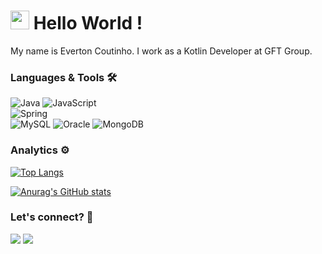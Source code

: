 
<h1><img src="https://emojis.slackmojis.com/emojis/images/1531849430/4246/blob-sunglasses.gif?1531849430" width="30"/> Hello World ! </h1>

My name is Everton Coutinho. I work as a Kotlin Developer at GFT Group.

### Languages & Tools 🛠  
![Java](https://img.shields.io/badge/-Java-05122A?style=flat&color=green)&nbsp;![JavaScript](https://img.shields.io/badge/-JavaScript-05122A?style=flat&color=green)&nbsp;  
![Spring](https://img.shields.io/badge/-Spring-05122A?style=flat&color=orange)&nbsp;  
![MySQL](https://img.shields.io/badge/-MySQL-05122A?style=flat&color=yellow)&nbsp;![Oracle](https://img.shields.io/badge/-Oracle-05122A?style=flat&color=yellow)&nbsp;![MongoDB](https://img.shields.io/badge/-MongoDB-05122A?style=flat&color=yellow)&nbsp;  


### Analytics ⚙️

[![Top Langs](https://github-readme-stats.vercel.app/api/top-langs/?username=evecoutinho&layout=compact&count_private=true&theme=gotham)](https://github.com/evecoutinho)

[![Anurag's GitHub stats](https://github-readme-stats.vercel.app/api?username=evecoutinho&count_private=true&show_icons=true&theme=gotham)](https://github.com/evecoutinho)

### Let's connect? 🤝

<p align="inline">

<a href="https://www.linkedin.com/in/everton-c-979bb4b1/"><img src="https://img.shields.io/badge/-LinkedIn-0077B5?style=flat&logo=Linkedin&logoColor=white"/></a>
<a href="https://www.instagram.com/evercoutinho/"><img src="https://img.shields.io/badge/-Instagram-E4405F?style=flat&logo=instagram&logoColor=white"/></a>

</p>
